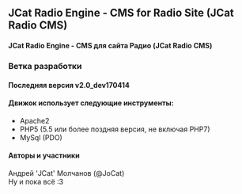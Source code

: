 ## JCat Radio Engine - CMS for Radio Site (JCat Radio CMS)
#### JCat Radio Engine - CMS для сайта Радио (JCat Radio CMS)

### Ветка разработки
#### Последняя версия v2.0_dev170414

#### Движок использует следующие инструменты:
* Apache2
* PHP5 (5.5 или более поздняя версия, не включая PHP7)
* MySql (PDO)

#### Авторы и участники
Андрей 'JCat' Молчанов (@JoCat)  
Ну и пока всё :3

